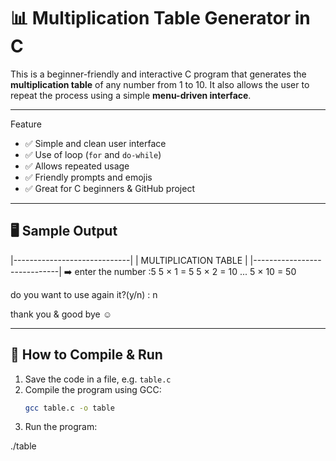 # 📊 Multiplication Table Generator in C

This is a beginner-friendly and interactive C program that generates the **multiplication table** of any number from 1 to 10. It also allows the user to repeat the process using a simple **menu-driven interface**.

---

Feature
- ✅ Simple and clean user interface
- ✅ Use of loop (`for` and `do-while`)
- ✅ Allows repeated usage
- ✅ Friendly prompts and emojis
- ✅ Great for C beginners & GitHub project

---

## 🖥️ Sample Output

|-----------------------------|
|    MULTIPLICATION TABLE     | 
|-----------------------------|
➡️  enter the number :5
5 × 1 = 5 
5 × 2 = 10
... 
5 × 10 = 50

do you want to use again it?(y/n) : n

thank you & good bye ☺

---

## 📂 How to Compile & Run

1. Save the code in a file, e.g. `table.c`
2. Compile the program using GCC:
   ```bash
   gcc table.c -o table

3. Run the program:

./table




